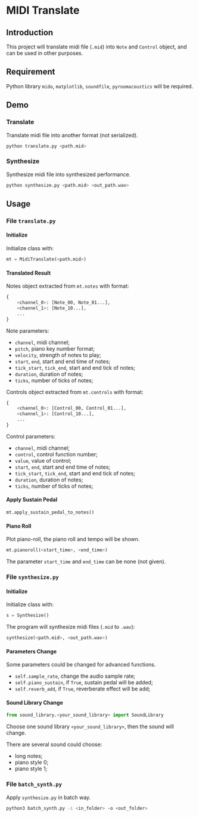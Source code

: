 # MIDI  Translate

## Introduction

This project will translate midi file (`.mid`) into `Note`  and `Control` object, and can be used in other purposes.

## Requirement

Python library `mido`, `matplotlib`, `soundfile`, `pyroomacoustics` will be required.

## Demo

### Translate

Translate midi file into another format (not serialized).

```bash
python translate.py <path.mid>
```

### Synthesize

Synthesize midi file into synthesized performance.

```bash
python synthesize.py <path.mid> <out_path.wav>
```

## Usage

### File `translate.py`

#### Initialize

Initialize class with:

```python
mt = MidiTranslate(<path.mid>)
```

#### Translated Result

Notes object extracted from `mt.notes` with format:

```python
{
    <channel_0>: [Note_00, Note_01...],
    <channel_1>: [Note_10...],
    ...
}
```

Note parameters:

* `channel`, midi channel;
* `pitch`, piano key number format;
* `velocity`, strength of notes to play;
* `start`, `end`, start and end time of notes;
* `tick_start`, `tick_end`, start and end tick of notes;
* `duration`, duration of notes;
* `ticks`, number of ticks of notes;

Controls object extracted from `mt.controls` with format:

```python
{
    <channel_0>: [Control_00, Control_01...],
    <channel_1>: [Control_10...],
    ...
}
```

Control parameters:

* `channel`, midi channel;
* `control`, control function number;
* `value`, value of control;
* `start`, `end`, start and end time of notes;
* `tick_start`, `tick_end`, start and end tick of notes;
* `duration`, duration of notes;
* `ticks`, number of ticks of notes;

#### Apply Sustain Pedal

```python
mt.apply_sustain_pedal_to_notes()
```

#### Piano Roll

Plot piano-roll, the piano roll and tempo will be shown.

```python
mt.pianoroll(<start_time>, <end_time>)
```

The parameter `start_time` and `end_time` can be none (not given).

### File `synthesize.py`

#### Initialize

Initialize class with:

```python
s = Synthesize()
```

The program will synthesize midi files (`.mid` to `.wav`):

```python
synthesize(<path.mid>, <out_path.wav>)
```

#### Parameters Change

Some parameters could be changed for advanced functions.

* `self.sample_rate`, change the audio sample rate;
* `self.piano_sustain`, if `True`, sustain pedal will be added;
* `self.reverb_add`, if `True`, reverberate effect will be add;

#### Sound Library Change

```python
from sound_library.<your_sound_library> import SoundLibrary
```

Choose one sound library `<your_sound_library>`, then the sound will change.

There are several sound could choose:

* long notes;
* piano style 0;
* piano style 1;

### File `batch_synth.py`

Apply `synthesize.py` in batch way.

```bash
python3 batch_synth.py -i <in_folder> -o <out_folder>
```

